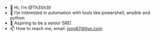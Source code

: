 - 👋 Hi, I’m @Th3Sh3ll
- 👀 I’m interested in automation with tools like powershell, ansible and python.
- 🌱 Aspiring to be a senior SRE!
- 📫 How to reach me, email: jony67@live.com

<!---
Th3Sh3ll/Th3Sh3ll is a ✨ special ✨ repository because its `README.md` (this file) appears on your GitHub profile.
You can click the Preview link to take a look at your changes.
--->
